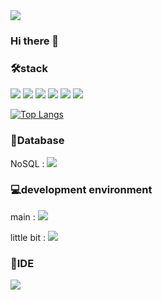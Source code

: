 <img src="https://capsule-render.vercel.app/api?type=Waving&color=auto&height=250&section=header&text=Kimdu's%20github&fontSize=90" />

### Hi there 👋

<!--
**Kdddru/Kdddru** is a ✨ _special_ ✨ repository because its `README.md` (this file) appears on your GitHub profile.

Here are some ideas to get you started:

- 🔭 I’m currently working on ...
- 🌱 I’m currently learning ...
- 👯 I’m looking to collaborate on ...
- 🤔 I’m looking for help with ...
- 💬 Ask me about ...
- 📫 How to reach me: ...
- 😄 Pronouns: ...
- ⚡ Fun fact: ...
-->

### 🛠stack
<p>
  <a><img src="https://img.shields.io/badge/React-61DAFB?style=flat&logo=React&logoColor=white"/></a>
  <a><img src="https://img.shields.io/badge/Javascript-F7DF1E?style=flat&logo=Javascript&logoColor=white"/></a>
  <a><img src="https://img.shields.io/badge/HTML5-E34F26?style=flat&logo=HTML5&logoColor=white"/></a>
  <a><img src="https://img.shields.io/badge/CSS3-1572B6?style=flat&logo=CSS3&logoColor=white"/></a>
  <img src="https://img.shields.io/badge/Sass-CC6699?style=flat&logo=Sass&logoColor=white"/>
  <img src="https://img.shields.io/badge/github-181717?style=flat&logo=github&logoColor=white"/>
</p>

[![Top Langs](https://github-readme-stats.vercel.app/api/top-langs/?username=Kdddru&langs_count=8)](https://github.com/Kdddru/github-readme-stats)


### 📃Database
<p>NoSQL : <img src="https://img.shields.io/badge/Firebase-FFCA28?style=flat&logo=Firebase&logoColor=white"/> </p>

### 💻development environment
<p>
   main : <img src="https://img.shields.io/badge/Windows-0078D6?style=flat&logo=Windows&logoColor=white"/>
</p>

little bit : <img src="https://img.shields.io/badge/mac-000000?style=flat&logo=apple&logoColor=white"/>


### 📱IDE
<img src="https://img.shields.io/badge/visualstudiocode-007ACC?style=flat&logo=visualstudiocode&logoColor=white"/>


